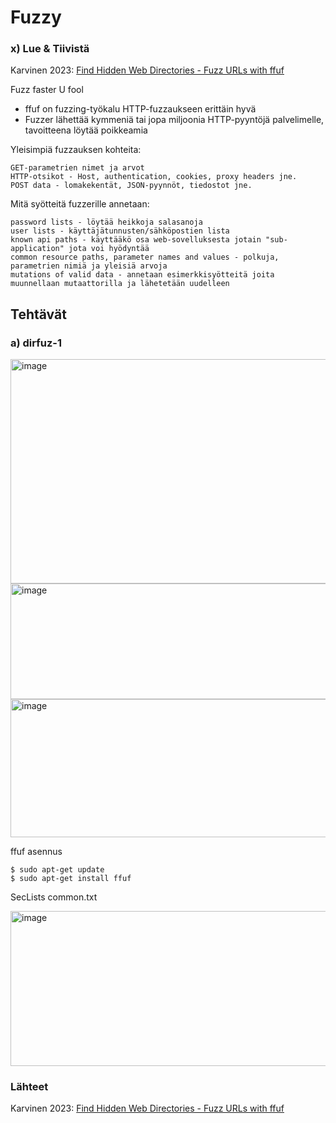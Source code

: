 # Fuzzy

### x) Lue & Tiivistä
Karvinen 2023: [Find Hidden Web Directories - Fuzz URLs with ffuf](https://terokarvinen.com/2023/fuzz-urls-find-hidden-directories/)

Fuzz faster U fool

- ffuf on fuzzing-työkalu HTTP-fuzzaukseen erittäin hyvä
- Fuzzer lähettää kymmeniä tai jopa miljoonia HTTP-pyyntöjä palvelimelle, tavoitteena löytää poikkeamia

Yleisimpiä fuzzauksen kohteita:
```
GET-parametrien nimet ja arvot
HTTP-otsikot - Host, authentication, cookies, proxy headers jne.
POST data - lomakekentät, JSON-pyynnöt, tiedostot jne.
```
 Mitä syötteitä fuzzerille annetaan:
  ```
  password lists - löytää heikkoja salasanoja
  user lists - käyttäjätunnusten/sähköpostien lista
  known api paths - käyttääkö osa web-sovelluksesta jotain "sub-application" jota voi hyödyntää
  common resource paths, parameter names and values - polkuja, parametrien nimiä ja yleisiä arvoja
  mutations of valid data - annetaan esimerkkisyötteitä joita muunnellaan mutaattorilla ja lähetetään uudelleen
  ```

## Tehtävät

### a) dirfuz-1

<img width="1260" height="359" alt="image" src="https://github.com/user-attachments/assets/3474a00b-df91-4aa2-87f3-1e265c28117f" />

<img width="555" height="185" alt="image" src="https://github.com/user-attachments/assets/937c2876-2bbf-4998-9706-e1eb4b8cd088" />

<img width="672" height="221" alt="image" src="https://github.com/user-attachments/assets/aba281b6-055b-4b2e-9630-8188da2c5b65" />


ffuf asennus

```
$ sudo apt-get update
$ sudo apt-get install ffuf
```

SecLists common.txt

<img width="951" height="248" alt="image" src="https://github.com/user-attachments/assets/e71ccac7-70a9-48d5-a8ce-04d3d0a6f0e6" />





### Lähteet


Karvinen 2023: [Find Hidden Web Directories - Fuzz URLs with ffuf](https://terokarvinen.com/2023/fuzz-urls-find-hidden-directories/)
